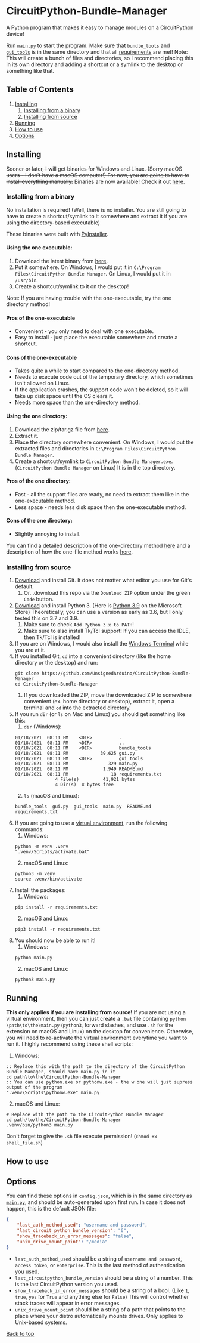 # CircuitPython-Bundle-Manager
A Python program that makes it easy to manage modules on a CircuitPython device!

Run [`main.py`](https://github.com/UnsignedArduino/CircuitPython-Bundle-Manager/blob/main/main.py) to start the program. Make sure that [`bundle_tools`](https://github.com/UnsignedArduino/CircuitPython-Bundle-Manager/tree/main/bundle_tools) and [`gui_tools`](https://github.com/UnsignedArduino/CircuitPython-Bundle-Manager/tree/main/gui_tools) is in the same directory and that all [requirements](https://github.com/UnsignedArduino/CircuitPython-Bundle-Manager/blob/main/requirements.txt) are met!
Note: This will create a bunch of files and directories, so I recommend placing this in its own directory and adding a shortcut or a symlink to the desktop or something like that.

## Table of Contents
1. [Installing](https://github.com/UnsignedArduino/CircuitPython-Bundle-Manager#installing)
   1. [Installing from a binary](https://github.com/UnsignedArduino/CircuitPython-Bundle-Manager#installing-from-a-binary)
   2. [Installing from source](https://github.com/UnsignedArduino/CircuitPython-Bundle-Manager#installing-from-source)
2. [Running](https://github.com/UnsignedArduino/CircuitPython-Bundle-Manager#running)
3. [How to use](https://github.com/UnsignedArduino/CircuitPython-Bundle-Manager#circuitpython-bundle-manager)
4. [Options](https://github.com/UnsignedArduino/CircuitPython-Bundle-Manager#options)

## Installing
~~Sooner or later, I will get binaries for Windows and Linux. (Sorry macOS users - I don't have a macOS computer!) For now, you are going to have to install everything manually.~~ Binaries are now available! Check it out [here](https://github.com/UnsignedArduino/CircuitPython-Bundle-Manager/releases).

### Installing from a binary

No installation is required! (Well, there is no installer. You are still going to have to create a shortcut/symlink to it somewhere and extract it if you are using the directory-based executable)

These binaries were built with [PyInstaller](https://www.pyinstaller.org/).

#### Using the one executable:

1. Download the latest binary from [here](https://github.com/UnsignedArduino/CircuitPython-Bundle-Manager/releases).
2. Put it somewhere. On Windows, I would put it in `C:\Program Files\CircuitPython Bundle Manager`. On Linux, I would put it in `/usr/bin`.
3. Create a shortcut/symlink to it on the desktop!

Note: If you are having trouble with the one-executable, try the one directory method!
#### Pros of the one-executable
* Convenient - you only need to deal with one executable.
* Easy to install - just place the executable somewhere and create a shortcut.
#### Cons of the one-executable
* Takes quite a while to start compared to the one-directory method.
* Needs to execute code out of the temporary directory, which sometimes isn't allowed on Linux.
* If the application crashes, the support code won't be deleted, so it will take up disk space until the OS clears it.
* Needs more space than the one-directory method.

#### Using the one directory:
1. Download the zip/tar.gz file from [here](https://github.com/UnsignedArduino/CircuitPython-Bundle-Manager/releases).
2. Extract it. 
3. Place the directory somewhere convenient. On Windows, I would put the extracted files and directories in `C:\Program Files\CircuitPython Bundle Manager`.
4. Create a shortcut/symlink to `CircuitPython Bundle Manager.exe`. (`CircuitPython Bundle Manager` on Linux) It is in the top directory.

#### Pros of the one directory:
* Fast - all the support files are ready, no need to extract them like in the one-executable method.
* Less space - needs less disk space then the one-executable method.
#### Cons of the one directory:
* Slightly annoying to install. 

You can find a detailed description of the one-directory method [here](https://pyinstaller.readthedocs.io/en/stable/operating-mode.html#bundling-to-one-folder) and a description of how the one-file method works [here](https://pyinstaller.readthedocs.io/en/stable/operating-mode.html#bundling-to-one-file).

### Installing from source

1. [Download](https://git-scm.com/downloads) and install Git. It does not matter what editor you use for Git's default.
    1. Or...download this repo via the `Download ZIP` option under the green `Code` button. 
2. [Download](https://www.python.org/downloads/) and install Python 3. (Here is [Python 3.9](https://www.microsoft.com/en-us/p/python-39/9p7qfqmjrfp7) on the Microsoft Store) Theoretically, you can use a version as early as 3.6, but I only tested this on 3.7 and 3.9.
    1. Make sure to check `Add Python 3.x to PATH`!
    2. Make sure to also install Tk/Tcl support! If you can access the IDLE, then Tk/Tcl is installed!
3. If you are on Windows, I would also install the [Windows Terminal](https://www.microsoft.com/en-us/p/windows-terminal/9n0dx20hk701) while you are at it.
4. If you installed Git, `cd` into a convenient directory (like the home directory or the desktop) and run:
    ```commandline
    git clone https://github.com/UnsignedArduino/CircuitPython-Bundle-Manager
    cd CircuitPython-Bundle-Manager
    ```
    1. If you downloaded the ZIP, move the downloaded ZIP to somewhere convenient (ex. home directory or desktop), extract it, open a terminal and `cd` into the extracted directory.
5. If you run `dir` (or `ls` on Mac and Linux) you should get something like this:
    1. `dir` (Windows):
    ```commandline
    01/18/2021  08:11 PM    <DIR>          .
    01/18/2021  08:11 PM    <DIR>          ..
    01/18/2021  08:11 PM    <DIR>          bundle_tools
    01/18/2021  08:11 PM            39,625 gui.py
    01/18/2021  08:11 PM    <DIR>          gui_tools
    01/18/2021  08:11 PM               329 main.py
    01/18/2021  08:11 PM             1,949 README.md
    01/18/2021  08:11 PM                18 requirements.txt
                   4 File(s)         41,921 bytes
                   4 Dir(s)  x bytes free
    ```
   2. `ls` (macOS and Linux):
    ```commandline
    bundle_tools  gui.py  gui_tools  main.py  README.md  requirements.txt
    ```
6. If you are going to use a [virtual environment](https://docs.python.org/3/library/venv.html), run the following commands:
    1. Windows:
    ```commandline
    python -m venv .venv
    ".venv/Scripts/activate.bat"
    ```
    2. macOS and Linux:
    ```commandline
    python3 -m venv
    source .venv/bin/activate
    ```
7. Install the packages:
    1. Windows:
    ```commandline
    pip install -r requirements.txt
    ```
    2. macOS and Linux:
    ```commandline
    pip3 install -r requirements.txt
    ```
8. You should now be able to run it!
    1. Windows:
    ```commandline
    python main.py
    ```
    2. macOS and Linux:
    ```commandline
    python3 main.py
    ```

## Running
**This only applies if you are installing from source!**
If you are not using a virtual environment, then you can just create a `.bat` file containing `python \path\to\the\main.py` (`python3`, forward slashes, and use `.sh` for the extension on macOS and Linux) on the desktop for convenience. Otherwise, you will need to re-activate the virtual environment everytime you want to run it. I highly recommend using these shell scripts:
1. Windows:
```batch
:: Replace this with the path to the directory of the CircuitPython Bundle Manager, should have main.py in it
cd path\to\the\CircuitPython-Bundle-Manager
:: You can use python.exe or pythonw.exe - the w one will just supress output of the program
".venv\Scripts\pythonw.exe" main.py
```
2. macOS and Linux:
```shell
# Replace with the path to the CircuitPython Bundle Manager
cd path/to/the/CircuitPython-Bundle-Manager
.venv/bin/python3 main.py
```
Don't forget to give the `.sh` file execute permission! (`chmod +x shell_file.sh`)

## How to use

## Options
You can find these options in `config.json`, which is in the same directory as [`main.py`](https://github.com/UnsignedArduino/CircuitPython-Bundle-Manager/blob/main/main.py), and should be auto-generated upon first run. In case it does not happen, this is the default JSON file:
```json
{
    "last_auth_method_used": "username and password",
    "last_circuit_python_bundle_version": "6",
    "show_traceback_in_error_messages": "false",
    "unix_drive_mount_point": "/media"
}
```
- `last_auth_method_used` should be a string of `username and password`, `access token`, or `enterprise`. This is the last method of authentication you used.
- `last_circuitpython_bundle_version` should be a string of a number. This is the last CircuitPython version you used.
- `show_traceback_in_error_messages` should be a string of a bool. (Like `1`, `true`, `yes` for `True` and anything else for `False`) This will control whether stack traces will appear in error messages.
- `unix_drive_mount_point` should be a string of a path that points to the place where your distro automatically mounts drives. Only applies to Unix-based systems.

[Back to top](https://github.com/UnsignedArduino/CircuitPython-Bundle-Manager#circuitpython-bundle-manager)